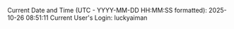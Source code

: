 Current Date and Time (UTC - YYYY-MM-DD HH:MM:SS formatted): 2025-10-26 08:51:11
Current User's Login: luckyaiman
